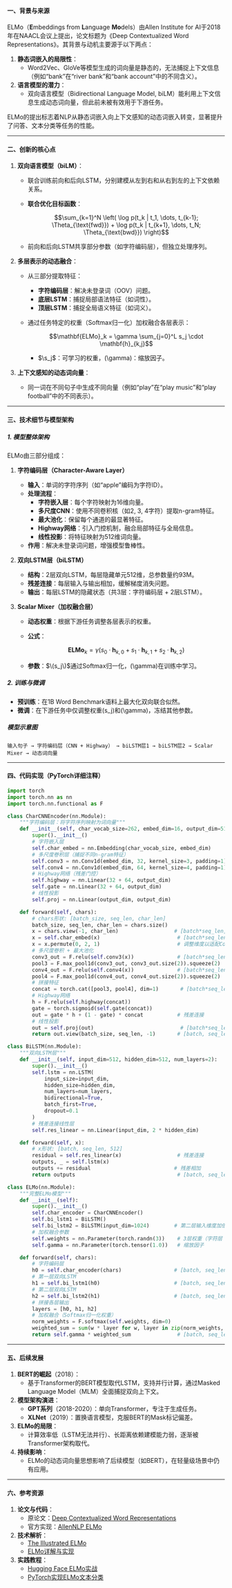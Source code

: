 #### **一、背景与来源**  
ELMo（**E**mbeddings from **L**anguage **Mo**dels）由Allen Institute for AI于2018年在NAACL会议上提出，论文标题为《Deep Contextualized Word Representations》。其背景与动机主要源于以下两点：  
1. **静态词嵌入的局限性**：  
   - Word2Vec、GloVe等模型生成的词向量是静态的，无法捕捉上下文信息（例如“bank”在“river bank”和“bank account”中的不同含义）。  
2. **语言模型的潜力**：  
   - 双向语言模型（Bidirectional Language Model, biLM）能利用上下文信息生成动态词向量，但此前未被有效用于下游任务。  

ELMo的提出标志着NLP从静态词嵌入向上下文感知的动态词嵌入转变，显著提升了问答、文本分类等任务的性能。

---

#### **二、创新的核心点**  
1. **双向语言模型（biLM）**：  
   - 联合训练前向和后向LSTM，分别建模从左到右和从右到左的上下文依赖关系。  
   - **联合优化目标函数**：  
     
     ```math
     \sum_{k=1}^N \left( \log p(t_k | t_1, \dots, t_{k-1}; \Theta_{\text{fwd}}) + \log p(t_k | t_{k+1}, \dots, t_N; \Theta_{\text{bwd}}) \right)
     ```
     
     
   - 前向和后向LSTM共享部分参数（如字符编码层），但独立处理序列。  
   
2. **多层表示的动态融合**：  
   - 从三部分提取特征：  
     - **字符编码层**：解决未登录词（OOV）问题。  
     - **底层LSTM**：捕捉局部语法特征（如词性）。  
     - **顶层LSTM**：捕捉全局语义特征（如词义）。  
   - 通过任务特定的权重（Softmax归一化）加权融合各层表示：  
     ```math
     \mathbf{ELMo}_k = \gamma \sum_{j=0}^L s_j \cdot \mathbf{h}_{k,j}
     ```
     
     
     
     -  $\s_j\$：可学习的权重，\(\gamma\)：缩放因子。  
   
3. **上下文感知的动态词向量**：  
   - 同一词在不同句子中生成不同向量（例如“play”在“play music”和“play football”中的不同表示）。  

---

#### **三、技术细节与模型架构**  
##### **1. 模型整体架构**  
ELMo由三部分组成：  
1. **字符编码层（Character-Aware Layer）**  
   - **输入**：单词的字符序列（如“apple”编码为字符ID）。  
   - **处理流程**：  
     - **字符嵌入层**：每个字符映射为16维向量。  
     - **多尺度CNN**：使用不同卷积核（如2, 3, 4字符）提取n-gram特征。  
     - **最大池化**：保留每个通道的最显著特征。  
     - **Highway网络**：引入门控机制，融合局部特征与全局信息。  
     - **线性投影**：将特征映射为512维词向量。  
   - **作用**：解决未登录词问题，增强模型鲁棒性。  

2. **双向LSTM层（biLSTM）**  
   - **结构**：2层双向LSTM，每层隐藏单元512维，总参数量约93M。  
   - **残差连接**：每层输入与输出相加，缓解梯度消失问题。  
   - **输出**：每层LSTM的隐藏状态（共3层：字符编码层 + 2层LSTM）。  

3. **Scalar Mixer（加权融合层）**  
   - **动态权重**：根据下游任务调整各层表示的权重。  
   - **公式**：  
     
     ```math
     \mathbf{ELMo}_k = \gamma \left( s_0 \cdot \mathbf{h}_{k,0} + s_1 \cdot \mathbf{h}_{k,1} + s_2 \cdot \mathbf{h}_{k,2} \right)
     ```
     
     
   - **参数**：$\(s_j\)$通过Softmax归一化，\(\gamma\)在训练中学习。  

##### **2. 训练与微调**  
- **预训练**：在1B Word Benchmark语料上最大化双向联合似然。  
- **微调**：在下游任务中仅调整权重\(s_j\)和\(\gamma\)，冻结其他参数。  

##### **模型示意图**  
```
输入句子 → 字符编码层（CNN + Highway） → biLSTM层1 → biLSTM层2 → Scalar Mixer → 动态词向量
```

---

#### **四、代码实现（PyTorch详细注释）**  
```python
import torch
import torch.nn as nn
import torch.nn.functional as F

class CharCNNEncoder(nn.Module):
    """字符编码层：将字符序列映射为词向量"""
    def __init__(self, char_vocab_size=262, embed_dim=16, output_dim=512):
        super().__init__()
        # 字符嵌入层
        self.char_embed = nn.Embedding(char_vocab_size, embed_dim)
        # 多尺度卷积层（捕捉不同n-gram特征）
        self.conv3 = nn.Conv1d(embed_dim, 32, kernel_size=3, padding=1)
        self.conv4 = nn.Conv1d(embed_dim, 64, kernel_size=4, padding=1)
        # Highway网络（残差门控）
        self.highway = nn.Linear(32 + 64, output_dim)
        self.gate = nn.Linear(32 + 64, output_dim)
        # 线性投影
        self.proj = nn.Linear(output_dim, output_dim)

    def forward(self, chars):
        # chars形状: [batch_size, seq_len, char_len]
        batch_size, seq_len, char_len = chars.size()
        x = chars.view(-1, char_len)                  # [batch*seq_len, char_len]
        x = self.char_embed(x)                         # [batch*seq_len, char_len, 16]
        x = x.permute(0, 2, 1)                         # 调整维度以适配Conv1d
        # 多尺度卷积 + 最大池化
        conv3_out = F.relu(self.conv3(x))              # [batch*seq_len, 32, char_len]
        pool3 = F.max_pool1d(conv3_out, conv3_out.size(2)).squeeze(2)  # [batch*seq_len, 32]
        conv4_out = F.relu(self.conv4(x))              # [batch*seq_len, 64, char_len]
        pool4 = F.max_pool1d(conv4_out, conv4_out.size(2)).squeeze(2)  # [batch*seq_len, 64]
        # 拼接特征
        concat = torch.cat([pool3, pool4], dim=1)       # [batch*seq_len, 96]
        # Highway网络
        h = F.relu(self.highway(concat))
        gate = torch.sigmoid(self.gate(concat))
        out = gate * h + (1 - gate) * concat           # 残差连接
        # 线性投影
        out = self.proj(out)                            # [batch*seq_len, 512]
        return out.view(batch_size, seq_len, -1)       # [batch, seq_len, 512]

class BiLSTM(nn.Module):
    """双向LSTM层"""
    def __init__(self, input_dim=512, hidden_dim=512, num_layers=2):
        super().__init__()
        self.lstm = nn.LSTM(
            input_size=input_dim,
            hidden_size=hidden_dim,
            num_layers=num_layers,
            bidirectional=True,
            batch_first=True,
            dropout=0.1
        )
        # 残差连接线性层
        self.res_linear = nn.Linear(input_dim, 2 * hidden_dim)

    def forward(self, x):
        # x形状: [batch, seq_len, 512]
        residual = self.res_linear(x)                  # 残差连接
        outputs, _ = self.lstm(x)
        outputs += residual                           # 残差相加
        return outputs                                 # [batch, seq_len, 1024]

class ELMo(nn.Module):
    """完整ELMo模型"""
    def __init__(self):
        super().__init__()
        self.char_encoder = CharCNNEncoder()
        self.bi_lstm1 = BiLSTM()
        self.bi_lstm2 = BiLSTM(input_dim=1024)        # 第二层输入维度加倍
        # 加权融合参数
        self.weights = nn.Parameter(torch.randn(3))    # 3层权重（字符层 + 2层LSTM）
        self.gamma = nn.Parameter(torch.tensor(1.0))   # 缩放因子

    def forward(self, chars):
        # 字符编码层
        h0 = self.char_encoder(chars)                 # [batch, seq_len, 512]
        # 第一层双向LSTM
        h1 = self.bi_lstm1(h0)                        # [batch, seq_len, 1024]
        # 第二层双向LSTM
        h2 = self.bi_lstm2(h1)                        # [batch, seq_len, 1024]
        # 拼接各层输出
        layers = [h0, h1, h2]
        # 加权融合（Softmax归一化权重）
        norm_weights = F.softmax(self.weights, dim=0)
        weighted_sum = sum(w * layer for w, layer in zip(norm_weights, layers))
        return self.gamma * weighted_sum               # [batch, seq_len, 1024]
```

---

#### **五、后续发展**  
1. **BERT的崛起**（2018）：  
   - 基于Transformer的BERT模型取代LSTM，支持并行计算，通过Masked Language Model（MLM）全面捕捉双向上下文。  
2. **模型架构演进**：  
   - **GPT系列**（2018-2020）：单向Transformer，专注于生成任务。  
   - **XLNet**（2019）：置换语言模型，克服BERT的Mask标记偏差。  
3. **ELMo的局限**：  
   - 计算效率低（LSTM无法并行）、长距离依赖建模能力弱，逐渐被Transformer架构取代。  
4. **持续影响**：  
   - ELMo的动态词向量思想影响了后续模型（如BERT），在轻量级场景中仍有应用。  

---

#### **六、参考资源**  
1. **论文与代码**：  
   - 原论文：[Deep Contextualized Word Representations](https://arxiv.org/abs/1802.05365)  
   - 官方实现：[AllenNLP ELMo](https://github.com/allenai/allennlp)  
2. **技术解析**：  
   - [The Illustrated ELMo](https://jalammar.github.io/illustrated-bert/)  
   - [ELMo详解与实现](https://towardsdatascience.com/elmo-contextual-language-embedding-335de2268604)  
3. **实践教程**：  
   - [Hugging Face ELMo实战](https://huggingface.co/docs/transformers/model_doc/elmo)  
   - [PyTorch实现ELMo文本分类](https://www.kaggle.com/code/aiswaryaramachandran/elmo-implementation-in-pytorch)  

